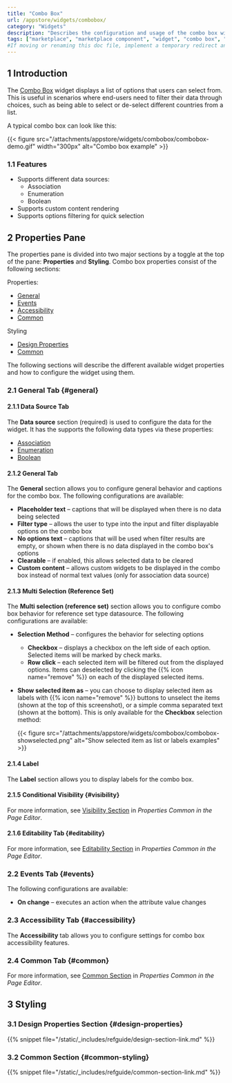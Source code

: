 ```yaml
---
title: "Combo Box"
url: /appstore/widgets/combobox/
category: "Widgets"
description: "Describes the configuration and usage of the combo box widget, which is available in the Mendix Marketplace."
tags: ["marketplace", "marketplace component", "widget", "combo box", "platform support"]
#If moving or renaming this doc file, implement a temporary redirect and let the respective team know they should update the URL in the product. See Mapping to Products for more details.
---
```


## 1 Introduction

The [Combo Box](https://marketplace.mendix.com/link/component/219304) widget displays a list of options that users can select from. This is useful in scenarios where end-users need to filter their data through choices, such as being able to select or de-select different countries from a list.

A typical combo box can look like this:

{{< figure src="/attachments/appstore/widgets/combobox/combobox-demo.gif" width="300px" alt="Combo box example" >}}

### 1.1 Features

* Supports different data sources:
    * Association
    * Enumeration
    * Boolean
* Supports custom content rendering
* Supports options filtering for quick selection

## 2 Properties Pane

The properties pane is divided into two major sections by a toggle at the top of the pane: **Properties** and **Styling**. Combo box properties consist of the following sections:

Properties:

* [General](#general)
* [Events](#events)
* [Accessibility](#accessibility)
* [Common](#common)

Styling

* [Design Properties](#design-properties)
* [Common](#common-styling)

The following sections will describe the different available widget properties and how to configure the widget using them.

### 2.1 General Tab {#general}

#### 2.1.1 Data Source Tab

The **Data source** section (required) is used to configure the data for the widget. It has the supports the following data types via these properties:

* [Association](/refguide/association-source/)
* [Enumeration](/refguide/enumerations/)
* [Boolean](/refguide/boolean-expressions/)

#### 2.1.2 General Tab

The **General** section allows you to configure general behavior and captions for the combo box. The following configurations are available:

* **Placeholder text** – captions that will be displayed when there is no data being selected
* **Filter type** – allows the user to type into the input and filter displayable options on the combo box
* **No options text** – captions that will be used when filter results are empty, or shown when there is no data displayed in the combo box's options
* **Clearable** – if enabled, this allows selected data to be cleared
* **Custom content** – allows custom widgets to be displayed in the combo box instead of normal text values (only for association data source)

#### 2.1.3 Multi Selection (Reference Set)

The **Multi selection (reference set)** section allows you to configure combo box behavior for reference set type datasource. The following configurations are available:

* **Selection Method** – configures the behavior for selecting options
    * **Checkbox** – displays a checkbox on the left side of each option. Selected items will be marked by check marks.
    * **Row click** – each selected item will be filtered out from the displayed options. Items can deselected by clicking the {{% icon name="remove" %}} on each of the displayed selected items.
* **Show selected item as** – you can choose to display selected item as labels with {{% icon name="remove" %}} buttons to unselect the items (shown at the top of this screenshot), or a simple comma separated text (shown at the bottom). This is only available for the **Checkbox** selection method:

    {{< figure src="/attachments/appstore/widgets/combobox/combobox-showselected.png" alt="Show selected item as list or labels examples" >}}

#### 2.1.4 Label

The **Label** section allows you to display labels for the combo box.

#### 2.1.5 Conditional Visibility {#visibility}

For more information, see [Visibility Section](/refguide/common-widget-properties/#visibility-properties) in *Properties Common in the Page Editor*.

#### 2.1.6 Editability Tab {#editability}

For more information, see [Editability Section](/refguide/common-widget-properties/#editability) in *Properties Common in the Page Editor*.

### 2.2 Events Tab {#events}

The following configurations are available:

* **On change** – executes an action when the attribute value changes

### 2.3 Accessibility Tab {#accessibility}

The **Accessibility** tab allows you to configure settings for combo box accessibility features.

### 2.4 Common Tab {#common}

For more information, see [Common Section](/refguide/common-widget-properties/#common-properties) in *Properties Common in the Page Editor*.

## 3 Styling

### 3.1 Design Properties Section {#design-properties}

{{% snippet file="/static/_includes/refguide/design-section-link.md" %}} 

### 3.2 Common Section {#common-styling}

{{% snippet file="/static/_includes/refguide/common-section-link.md" %}}
